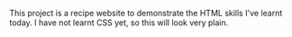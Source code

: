 This project is a recipe website to demonstrate the HTML skills I've learnt today. I have not learnt CSS yet, so this will look very plain.